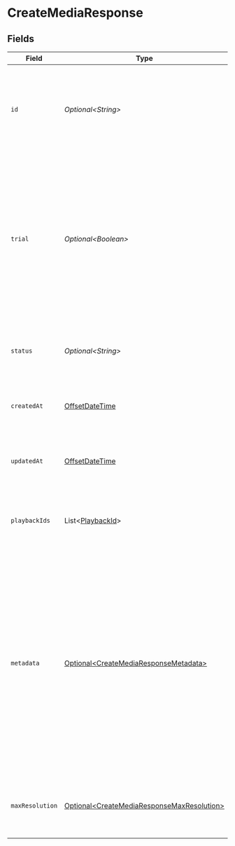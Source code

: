 # CreateMediaResponse


## Fields

| Field                                                                                                                                                                                                                                                                  | Type                                                                                                                                                                                                                                                                   | Required                                                                                                                                                                                                                                                               | Description                                                                                                                                                                                                                                                            | Example                                                                                                                                                                                                                                                                |
| ---------------------------------------------------------------------------------------------------------------------------------------------------------------------------------------------------------------------------------------------------------------------- | ---------------------------------------------------------------------------------------------------------------------------------------------------------------------------------------------------------------------------------------------------------------------- | ---------------------------------------------------------------------------------------------------------------------------------------------------------------------------------------------------------------------------------------------------------------------- | ---------------------------------------------------------------------------------------------------------------------------------------------------------------------------------------------------------------------------------------------------------------------- | ---------------------------------------------------------------------------------------------------------------------------------------------------------------------------------------------------------------------------------------------------------------------- |
| `id`                                                                                                                                                                                                                                                                   | *Optional\<String>*                                                                                                                                                                                                                                                    | :heavy_minus_sign:                                                                                                                                                                                                                                                     | The Media is assigned a universal unique identifier, which can contain a maximum of 255 characters.                                                                                                                                                                    | iyuU4HFxhJg1vMHM2uztnJut1hIJBuNBSzJionwUV7c                                                                                                                                                                                                                            |
| `trial`                                                                                                                                                                                                                                                                | *Optional\<Boolean>*                                                                                                                                                                                                                                                   | :heavy_minus_sign:                                                                                                                                                                                                                                                     | FastPix allows for a free trial. Create as many media files as you like during the trial period. Remember, each clip can only be 10 seconds long and will be deleted after 24 hours. Also, all trial content will have the FastPix logo watermark.<br/>                | true                                                                                                                                                                                                                                                                   |
| `status`                                                                                                                                                                                                                                                               | *Optional\<String>*                                                                                                                                                                                                                                                    | :heavy_minus_sign:                                                                                                                                                                                                                                                     | Determines the media's status, which can be one of the possible values.                                                                                                                                                                                                | preparing                                                                                                                                                                                                                                                              |
| `createdAt`                                                                                                                                                                                                                                                            | [OffsetDateTime](https://docs.oracle.com/javase/8/docs/api/java/time/OffsetDateTime.html)                                                                                                                                                                              | :heavy_minus_sign:                                                                                                                                                                                                                                                     | Time the media was created, defined as a localDateTime (UTC Time).                                                                                                                                                                                                     | 2023-10-20T10:50:34.594302Z                                                                                                                                                                                                                                            |
| `updatedAt`                                                                                                                                                                                                                                                            | [OffsetDateTime](https://docs.oracle.com/javase/8/docs/api/java/time/OffsetDateTime.html)                                                                                                                                                                              | :heavy_minus_sign:                                                                                                                                                                                                                                                     | Time the media was updated, defined as a localDateTime (UTC Time).                                                                                                                                                                                                     | 2023-10-20T10:50:34.594302Z                                                                                                                                                                                                                                            |
| `playbackIds`                                                                                                                                                                                                                                                          | List\<[PlaybackId](../../models/components/PlaybackId.md)>                                                                                                                                                                                                             | :heavy_minus_sign:                                                                                                                                                                                                                                                     | A collection of Playback ID objects utilized for crafting HLS playback URLs.                                                                                                                                                                                           |                                                                                                                                                                                                                                                                        |
| `metadata`                                                                                                                                                                                                                                                             | [Optional\<CreateMediaResponseMetadata>](../../models/components/CreateMediaResponseMetadata.md)                                                                                                                                                                       | :heavy_minus_sign:                                                                                                                                                                                                                                                     | You can search for videos with specific key value pairs using metadata, when you tag a video in "key" : "value" pairs. Dynamic Metadata allows you to define a key that allows any value pair. You can have maximum of 255 characters and upto 10 entries are allowed. | {<br/>"key1": "value1"<br/>}                                                                                                                                                                                                                                           |
| `maxResolution`                                                                                                                                                                                                                                                        | [Optional\<CreateMediaResponseMaxResolution>](../../models/components/CreateMediaResponseMaxResolution.md)                                                                                                                                                             | :heavy_minus_sign:                                                                                                                                                                                                                                                     | The maximum resolution tier determines the highest quality your media will be available in.                                                                                                                                                                            | 1080p                                                                                                                                                                                                                                                                  |